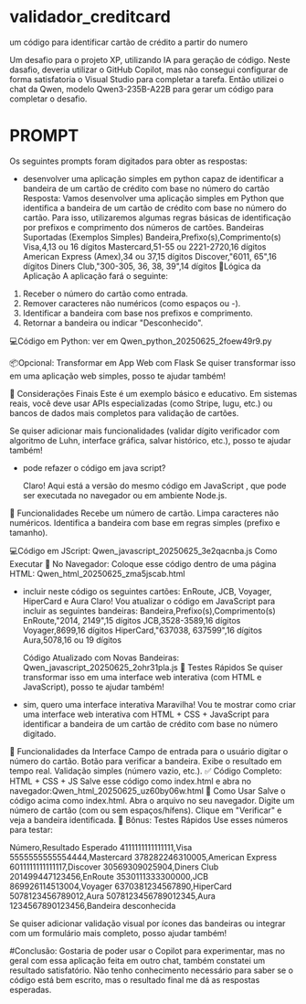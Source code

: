 # validador_creditcard
um código para identificar cartão de crédito a partir do numero

Um desafio para o projeto XP, utilizando IA para geração de código.
Neste dasafio, deveria utilizar o GitHub Copilot, mas não consegui configurar de forma satisfatoria o Visual Studio para completar a tarefa.
Então utilizei o chat da Qwen, modelo Qwen3-235B-A22B para gerar um código para completar o desafio.

# PROMPT
Os seguintes prompts foram digitados para obter as respostas:

- desenvolver uma aplicação simples em python capaz de identificar a bandeira de um cartão de crédito com base no número do cartão
  Resposta:
  Vamos desenvolver uma aplicação simples em Python que identifica a bandeira de um cartão de crédito com base no número do cartão. Para isso, utilizaremos algumas regras básicas de identificação por prefixos e comprimento dos números de cartões.
  Bandeiras Suportadas (Exemplos Simples)
Bandeira,Prefixo(s),Comprimento(s)
Visa,4,13 ou 16 dígitos
Mastercard,51-55 ou 2221-2720,16 dígitos
American Express (Amex),34 ou 37,15 dígitos
Discover,"6011, 65",16 dígitos
Diners Club,"300-305, 36, 38, 39",14 dígitos
🧠Lógica da Aplicação
A aplicação fará o seguinte:

1. Receber o número do cartão como entrada.
2. Remover caracteres não numéricos (como espaços ou -).
3. Identificar a bandeira com base nos prefixos e comprimento.
4. Retornar a bandeira ou indicar "Desconhecido".

💻Código em Python: ver em Qwen_python_20250625_2foew49r9.py

📦Opcional: Transformar em App Web com Flask
Se quiser transformar isso em uma aplicação web simples, posso te ajudar também!

📌 Considerações Finais
Este é um exemplo básico e educativo. Em sistemas reais, você deve usar APIs especializadas (como Stripe, Iugu, etc.) ou bancos de dados mais completos para validação de cartões.

Se quiser adicionar mais funcionalidades (validar dígito verificador com algoritmo de Luhn, interface gráfica, salvar histórico, etc.), posso te ajudar também!

- pode refazer o código em java script?

  Claro! Aqui está a versão do mesmo código em JavaScript , que pode ser executada no navegador ou em ambiente Node.js.

🧠 Funcionalidades
Recebe um número de cartão.
Limpa caracteres não numéricos.
Identifica a bandeira com base em regras simples (prefixo e tamanho).

💻Código em JScript: Qwen_javascript_20250625_3e2qacnba.js
 Como Executar
🔹 No Navegador:
Coloque esse código dentro de uma página HTML: Qwen_html_20250625_zma5jscab.html

- incluir neste código os seguintes cartões: EnRoute, JCB, Voyager, HiperCard e Aura
  Claro! Vou atualizar o código em JavaScript para incluir as seguintes bandeiras:
Bandeira,Prefixo(s),Comprimento(s)
EnRoute,"2014, 2149",15 dígitos
JCB,3528-3589,16 dígitos
Voyager,8699,16 dígitos
HiperCard,"637038, 637599",16 dígitos
Aura,5078,16 ou 19 dígitos

  Código Atualizado com Novas Bandeiras: Qwen_javascript_20250625_2ohr31pla.js
  🧪 Testes Rápidos
  Se quiser transformar isso em uma interface web interativa (com HTML e JavaScript), posso te ajudar também!
  
- sim, quero uma interface interativa
  Maravilha! Vou te mostrar como criar uma interface web interativa com HTML + CSS + JavaScript para identificar a bandeira de um cartão de crédito com base no número digitado.

🧩 Funcionalidades da Interface
Campo de entrada para o usuário digitar o número do cartão.
Botão para verificar a bandeira.
Exibe o resultado em tempo real.
Validação simples (número vazio, etc.).
✅ Código Completo: HTML + CSS + JS
Salve esse código como index.html e abra no navegador:Qwen_html_20250625_uz60by06w.html
📱 Como Usar
Salve o código acima como index.html.
Abra o arquivo no seu navegador.
Digite um número de cartão (com ou sem espaços/hífens).
Clique em "Verificar" e veja a bandeira identificada.
🎁 Bônus: Testes Rápidos
Use esses números para testar:

Número,Resultado Esperado
4111111111111111,Visa
5555555555554444,Mastercard
378282246310005,American Express
6011111111111117,Discover
30569309025904,Diners Club
201499447123456,EnRoute
3530111333300000,JCB
869926114513004,Voyager
6370381234567890,HiperCard
5078123456789012,Aura
5078123456789012345,Aura
1234567890123456,Bandeira desconhecida

Se quiser adicionar validação visual por ícones das bandeiras ou integrar com um formulário mais completo, posso ajudar também!

#Conclusão:
Gostaria de poder usar o Copilot para experimentar, mas no geral com essa aplicação feita em outro chat, também constatei um resultado satisfatório. Não tenho conhecimento necessário para saber se o código está bem escrito, mas o resultado final me dá as respostas esperadas.
